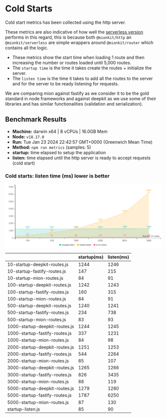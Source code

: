 # Cold Starts

Cold start metrics has been collected using the http server.

These metrics are also indicative of how well the [serverless version](https://github.com/mionkit/mion/tree/master/packages/serverless) performs in this regard, this is because both `@mionkit/http` an `@mionkit/serverless` are simple wrappers around `@mionkit/router` which contains all the logic.

- These metrics show the start time when loading 1 route and then increasing the number or routes loaded until 5,000 routes.
- The `startup time` is the time it takes create the routes + initialize the server.
- The `listen time` is the time it takes to add all the routes to the server and for the server to be ready listening for requests.

We are comparing mion against fastify as we consider it to be the gold standard in node frameworks and against deepkit as we use some of their libraries and has similar functionalities (validation and serialization).

## Benchmark Results
* __Machine:__ darwin x64 | 8 vCPUs | 16.0GB Mem
* __Node:__ `v18.17.0`
* __Run:__ Tue Jan 23 2024 22:42:57 GMT+0000 (Greenwich Mean Time)
* __Method:__ `npm run metrics` (samples: 5)
* __startup:__ time elapsed to setup the application
* __listen:__ time elapsed until the http server is ready to accept requests (cold start)

### Cold starts:  listen time (ms) lower is better 

![benchmarks](assets/public/charts/cold-starts.png)



  | | startup(ms) | listen(ms) |
  |-| -           | -          |
| 10-startup-deepkit-routes.js | 1244 | 1246 |
| 10-startup-fastify-routes.js | 147 | 215 |
| 10-startup-mion-routes.js | 84 | 91 |
| 100-startup-deepkit-routes.js | 1242 | 1243 |
| 100-startup-fastify-routes.js | 160 | 315 |
| 100-startup-mion-routes.js | 84 | 91 |
| 500-startup-deepkit-routes.js | 1240 | 1241 |
| 500-startup-fastify-routes.js | 234 | 738 |
| 500-startup-mion-routes.js | 83 | 93 |
| 1000-startup-deepkit-routes.js | 1244 | 1245 |
| 1000-startup-fastify-routes.js | 337 | 1231 |
| 1000-startup-mion-routes.js | 84 | 98 |
| 2000-startup-deepkit-routes.js | 1251 | 1253 |
| 2000-startup-fastify-routes.js | 544 | 2264 |
| 2000-startup-mion-routes.js | 85 | 107 |
| 3000-startup-deepkit-routes.js | 1265 | 1266 |
| 3000-startup-fastify-routes.js | 826 | 3435 |
| 3000-startup-mion-routes.js | 88 | 119 |
| 5000-startup-deepkit-routes.js | 1279 | 1280 |
| 5000-startup-fastify-routes.js | 1787 | 6250 |
| 5000-startup-mion-routes.js | 87 | 130 |
| startup-listen.js | 85 | 90 |
